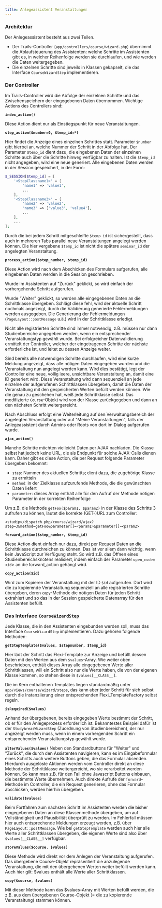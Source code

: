 ```yaml
---
title: Anlegeassistent Veranstaltungen
---
```


### Architektur

Der Anlegeassistent besteht aus zwei Teilen.
* Der Trails-Controller (`app/controllers/course/wizard.php`) übernimmt die Ablaufsteuerung des Assistenten: welche Schritte im Assistenten gibt es, in welcher Reihenfolge werden sie durchlaufen, und wie werden die Daten weitergegeben.
* Die einzelnen Schritte sind jeweils in Klassen gekapselt, die das Interface `CourseWizardStep` implementieren.

### Der Controller

Im Trails-Controller wird die Abfolge der einzelnen Schritte und das Zwischenspeichern der eingegebenen Daten übernommen. Wichtige Actions des Controllers sind:

**`index_action()`**

DIese Action dient nur als Einstiegspunkt für neue Veranstaltungen.

**`step_action($number=0, $temp_id=*)`**

Hier findet die Anzeige eines einzelnen Schrittes statt. Parameter `$number` gibt hierbei an, welche Nummer der Schritt in der Abfolge hat. Der Parameter `$temp_id` dient dazu, die eingebenen Daten der einzelnen Schritte auch über die Schritte hinweg verfügbar zu halten. Ist die `$temp_id` nicht angegeben, wird eine neue generiert. Alle eingebenen Daten werden in der Session gespeichert, in der Form:
```php
$_SESSION[$temp_id] = [
    '<StepClassname1>' = [
        'name1' => 'value1',
        ...
    ],
    '<StepClassname2>' = [
        'name2' => 'value2',
        'name3' => ['value3', 'value4'],
        ...
    ],
    ...
];
```
Durch die bei jedem Schritt mitgeschleifte `$temp_id` ist sichergestellt, dass auch in mehreren Tabs parallel neue Veranstaltungen angelegt werden können. Die hier vergebene `$temp_id` ist nicht die spätere `seminar_id` der angelegten Veranstaltung.

**`process_action($step_number, $temp_id)`**

Diese Action wird nach dem Abschicken des Formulars aufgerufen, alle eingebenen Daten werden in die Session geschrieben.

Wurde im Assistenten auf "Zurück" geklickt, so wird einfach der vorhergehende Schritt aufgerufen.

Wurde "Weiter" geklickt, so werden alle eingegebenen Daten an die Schrittklasse übergeben. Schlägt diese fehl, wird der aktuelle Schritt nochmals angezeigt, durch die Validierung generierte Fehlermeldungen werden ausgegeben. Die Generierung der Fehlermeldungen (`PageLayout::postMessage` u.ä.) wird in der Schrittklasse erledigt.

Nicht alle registrierten Schritte sind immer notwendig, z.B. müssen nur dann Studienbereiche angegeben werden, wenn ein entsprechender Veranstaltungstyp gewählt wurde. Bei erfolgreicher Datenvalidierung ermittelt der Controller, welcher der eingetragenen Schritte der nächste erforderliche ist, und leitet zu dessen Anzeige weiter.

Sind bereits alle notwendigen Schritte durchlaufen, wird eine kurze Meldung angezeigt, dass alle nötigen Daten eingegeben wurden und die Veranstaltung nun angelegt werden kann. Wird dies bestätigt, legt der Controller eine neue, völlig leere, unsichtbare Veranstaltung an, damit eine ID generiert wird. Diese Veranstaltung wird dann sequenziell an jede einzelne der aufgerufenen Schrittklassen übergeben, damit die Daten der Veranstaltung mit den gespeicherten Werten befüllt werden können. Wie die genau zu geschehen hat, weiß jede Schrittklasse selbst. Das modifizierte `Course`-Objekt wird von der Klasse zurückgegeben und dann an den nächsten Schritt weitergereicht.

Nach Abschluss erfolgt eine Weiterleitung auf den Verwaltungsbereich der angelegten Veranstaltung oder auf "Meine Veranstaltungen", falls der Anlegeassistent durch Admins oder Roots von dort im Dialog aufgerufen wurde.

**`ajax_action()`**

Manche Schritte möchten vielleicht Daten per AJAX nachladen. Die Klasse selbst hat jedoch keine URL, die als Endpunkt für solche AJAX-Calls dienen kann. Daher gibt es diese Action, die per Request folgende Parameter übergeben bekommt:
* `step`: Nummer des aktuellen Schritts; dient dazu, die zugehörige Klasse zu ermitteln
* `method`: in der Zielklasse aufzurufende Methode, die die gewünschten Daten liefert
* `parameter`: dieses Array enthält alle für den Aufruf der Methode nötigen Parameter in der korrekten Reihenfolge

Um z.B. die Methode `getFoo($param1, $param2)` in der Klasse des Schritts 3 aufrufen zu können, lautet die korrekte (GET-)URL zum Controller:

`<studip>/dispatch.php/course/wizard/ajax?step=3&method=getFoo&parameter[]=<param1>&parameter[]=<param2>`

**`forward_action($step_number, $temp_id)`**

Diese Action dient einfach nur dazu, direkt per Request Daten an die Schrittklasse durchreichen zu können. Das ist vor allem dann wichtig, wenn kein JavaScript zur Verfügung steht. So wird z.B. das Öffnen eines Studienbereichsknotens realisiert, indem einfach der Parameter `open_node=<id`> an die forward_action gehängt wird.

**`copy_action($id)`**

Wird zum Kopieren der Veranstaltung mit der ID `$id` aufgerufen. Dort wird die zu kopierende Veranstaltung sequenziell an alle registrierten Schritte übergeben, deren `copy`-Methode die nötigen Daten für jeden Schritt extrahiert und so das in der Session gespeicherte Datenarray für den Assistenten befüllt.

### Das Interface `CourseWizardStep`

Jede Klasse, die in den Assistenten eingebunden werden soll, muss das Interface `CourseWizardStep` implementieren. Dazu gehören folgende Methoden:

**`getStepTemplate($values, $stepnumber, $temp_id)`**

Hier lädt der Schritt das Flexi-Template zur Anzeige und befüllt dessen Daten mit den Werten aus dem `$values`-Array. Wie weiter oben beschrieben, enthält dieses Array alle eingegebenen Werte aller Schrittklassen, will ein Schritt also nur die Werte haben, die von der eigenen Klasse kommen, so stehen diese in `$values[__CLASS__]`.

Die im Kern enthaltenen Templates liegen standardmäßig unter `app/views/course/wizard/steps`, das kann aber jeder Schritt für sich selbst durch die Instanziierung einer entsprechenden Flexi_TemplateFactory selbst regeln.

**`isRequired($values)`**

Anhand der übergebenen, bereits eingegeben Werte bestimmt der Schritt, ob er für den Anlegeprozess erforderlich ist. Bekanntestes Beispiel dafür ist der `StudyAreasWizardStep` (Zuordnung von Studienbereichen), der nur angezeigt werden muss, wenn in einem vorhergenden Schritt ein entsprechender Veranstaltungstyp gewählt wurde.

**`alterValues($values)`**
Neben den Standardbuttons für "Weiter" und "Zurück", die durch den Assistenten navigieren, kann es im Eingabeformular eines Schritts auch weitere Buttons geben, die das Formular absenden. Hierdurch ausgelöste Aktionen werden vom Controller direkt an diese Methode der Schrittklasse weitergereicht, wo sie verarbeitet werden können. So kann man z.B. für den Fall ohne Javascript Buttons einbauen, die bestimmte Werte übernehmen. Auch direkte Aufrufe der `forward`-Methode im Controller, die ein Request generieren, ohne das Formular abschicken, werden hierhin übergeben.

**`validate($values)`**

Beim Fortfahren zum nächsten Schritt im Assistenten werden die bisher eingegebenen Daten an diese Klassenmethode übergeben, um auf Vollständigkeit und Plausibilität überprüft zu werden. Im Fehlerfall müssen hier auch entsprechende Meldungen erzeugt werden, z.B. über `PageLayout::postMessage`. Wie bei `getStepTemplate` werden auch hier alle Werte aller Schrittklassen übergeben, die eigenen Werte sind also über `$values[__CLASS__]` verfügbar.

**`storeValues($course, $values)`**

Diese Methode wird direkt vor dem Anlegen der Veranstaltung aufgerufen. Das übergebene Course-Objekt repräsentiert die anzulegende Veranstaltung, die mit den übergebenen Werten weiter befüllt werden kann. Auch hier gilt: $values enthält alle Werte aller Schrittklassen.

**`copy($course, $values)`**

Mit dieser Methode kann das $values-Array mit Werten befüllt werden, die z.B. aus dem übergebenen Course-Objekt (= die zu kopierende Veranstaltung) stammen können.
